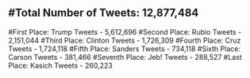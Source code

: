 #Total Number of Tweets: 12,877,484 
---
#First Place: Trump Tweets - 5,612,696
#Second Place: Rubio Tweets - 2,151,044
#Third Place: Clinton Tweets - 1,726,309
#Fourth Place: Cruz Tweets - 1,724,118
#Fifth Place: Sanders Tweets - 734,118
#Sixth Place: Carson Tweets - 381,466
#Seventh Place: Jeb! Tweets - 288,527
#Last Place: Kasich Tweets - 260,223

